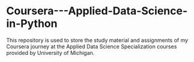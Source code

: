 # Coursera---Applied-Data-Science-in-Python
This repository is used to store the study material and assignments of my Coursera journey at the Applied Data Science Specialization courses provided by University of Michigan. 



